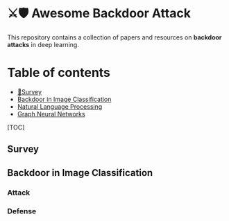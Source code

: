 # ⚔🛡 Awesome Backdoor Attack

This repository contains a collection of papers and resources  on **backdoor attacks** in deep learning.

# Table of contents

- [📃Survey](#survey)
- [Backdoor in Image Classification](#image-classification)
- [Natural Language Processing](#natural-language-processing)
- [Graph Neural Networks](#graph-neural-networks)

[TOC]

## Survey

## Backdoor in Image Classification

### Attack

### Defense

